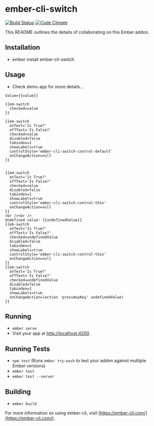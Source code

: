 # ember-cli-switch

[![Build Status](https://travis-ci.org/chauhansudhir/ember-cli-switch.svg?branch=master)](https://travis-ci.org/chauhansudhir/ember-cli-switch)
[![Code Climate](https://codeclimate.com/github/chauhansudhir/ember-cli-switch/badges/gpa.svg)](https://codeclimate.com/github/chauhansudhir/ember-cli-switch)

This README outlines the details of collaborating on this Ember addon.

## Installation

* ember install ember-cli-switch

## Usage
* Check demo app for more details...
```
Value={{value}}

{{em-switch
  checked=value
}}

{{em-switch
  onText='Is True?'
  offText='Is False?'
  checked=value
  disabled=false
  tabindex=1
  showLabels=true
  controlStyle='ember-cli-switch-control-default'
  onChangeAction=null
}}


{{em-switch
  onText='Is True?'
  offText='Is False?'
  checked=value
  disabled=false
  tabindex=1
  showLabels=true
  controlStyle='ember-cli-switch-control-thin'
  onChangeAction=null
}}
<br /><br />
Undefined value: {{undefinedValue}}
{{em-switch
  onText='Is True?'
  offText='Is False?'
  checked=undefinedValue
  disabled=false
  tabindex=1
  showLabels=true
  controlStyle='ember-cli-switch-control-thin'
  onChangeAction=null
}}
{{em-switch
  onText='Is True?'
  offText='Is False?'
  checked=undefinedValue
  disabled=false
  tabindex=1
  showLabels=true
  onChangeAction=(action 'pressAnyKey' undefinedValue)
}}

```


## Running

* `ember serve`
* Visit your app at [http://localhost:4200](http://localhost:4200).

## Running Tests

* `npm test` (Runs `ember try:each` to test your addon against multiple Ember versions)
* `ember test`
* `ember test --server`

## Building

* `ember build`

For more information on using ember-cli, visit [https://ember-cli.com/](https://ember-cli.com/).
